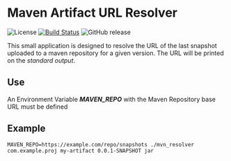 # Maven Artifact URL Resolver

![License](https://img.shields.io/github/license/javicv/mvn_resolver.svg)
[![Build Status](https://travis-ci.com/javicv/mvn_resolver.svg?branch=master)](https://travis-ci.com/javicv/mvn_resolver)
![GitHub release](https://img.shields.io/github/release/javicv/mvn_resolver.svg)

This small application is designed to resolve the URL of the last snapshot uploaded to a maven repository for a given version. The URL will be printed on the *standard output*.

## Use

An Environment Variable ***MAVEN_REPO*** with the Maven Repository base URL must be defined

## Example

`MAVEN_REPO=https://example.com/repo/snapshots ./mvn_resolver com.example.proj my-artifact 0.0.1-SNAPSHOT jar`
